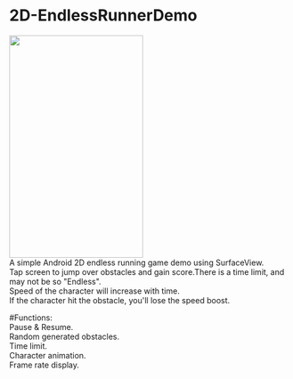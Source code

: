 # 2D-EndlessRunnerDemo
<img src="http://raw.github.com/soapwang/2D-EndlessRunnerDemo/master/Screenshot.png" width="240" height="400" /><br/>
A simple Android 2D endless running game demo using SurfaceView.<br/>
Tap screen to jump over obstacles and gain score.There is a time limit, and may not be so "Endless".<br/>
Speed of the character will increase with time.<br/>
If the character hit the obstacle, you'll lose the speed boost.<br/>

#Functions:<br/>
Pause & Resume.<br/>
Random generated obstacles.<br/>
Time limit.<br/>
Character animation.<br/>
Frame rate display.<br/>
